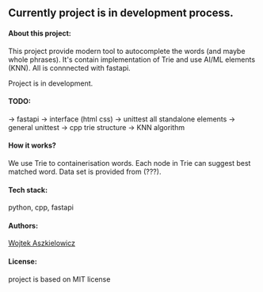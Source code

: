 ## Currently project is in development process.

#### About this project:
This project provide modern tool to autocomplete the words (and maybe whole phrases).
It's contain implementation of Trie and use AI/ML elements (KNN).
All is connnected with fastapi.

Project is in development.

#### TODO:
-> fastapi
-> interface (html css)
-> unittest all standalone elements
-> general unittest
-> cpp trie structure
-> KNN algorithm

#### How it works?
We use Trie to containerisation words.
Each node in Trie can suggest best matched word.
Data set is provided from (???).

#### Tech stack:
python, cpp, fastapi

#### Authors:
[Wojtek Aszkielowicz](https://github.com/aszkiel71)

#### License:
project is based on MIT license
